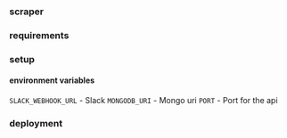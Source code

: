### scraper

### requirements

### setup

#### environment variables
`SLACK_WEBHOOK_URL` - Slack
`MONGODB_URI` - Mongo uri
`PORT` - Port for the api

### deployment
